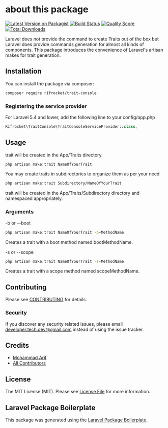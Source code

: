 # about this package

[![Latest Version on Packagist](https://img.shields.io/packagist/v/rifrocket/trait-console.svg?style=flat-square)](https://packagist.org/packages/rifrocket/trait-console)
[![Build Status](https://img.shields.io/travis/rifrocket/trait-console/master.svg?style=flat-square)](https://travis-ci.org/rifrocket/trait-console)
[![Quality Score](https://img.shields.io/scrutinizer/g/rifrocket/trait-console.svg?style=flat-square)](https://scrutinizer-ci.com/g/rifrocket/trait-console)
[![Total Downloads](https://img.shields.io/packagist/dt/rifrocket/trait-console.svg?style=flat-square)](https://packagist.org/packages/rifrocket/trait-console)

Laravel does not provide the command to create Traits out of the box but Laravel does provide commands generation for almost all kinds of components. This package introduces the convenience of Laravel's artisan makes for trait generation.
## Installation

You can install the package via composer:

```bash
composer require rifrocket/trait-console
```
### Registering the service provider
For Laravel 5.4 and lower, add the following line to your config/app.php
``` php
Rifrocket\TraitConsole\TraitConsoleServiceProvider::class,
```

## Usage
trait will be created in the App/Traits directory.
```bash
php artisan make:trait NameOfYourTrait
```
You may create traits in subdirectories to organize them as per your need 
```bash
php artisan make:trait Subdirectory/NameOfYourTrait
```
trait will be created in the App/Traits/Subdirectory directory and namespaced appropriately.

### Arguments
-b or --boot
```bash
php artisan make:trait NameOfYourTrait -b=MethodName
```
Creates a trait with a boot method named bootMethodName.

-s or --scope
```bash
php artisan make:trait NameOfYourTrait -s=MethodName
```
Creates a trait with a scope method named scopeMethodName.



## Contributing

Please see [CONTRIBUTING](CONTRIBUTING.md) for details.

### Security

If you discover any security related issues, please email developer.tech.dev@gmail.com instead of using the issue tracker.

## Credits

- [Mohammad Arif](https://github.com/rifrocket)
- [All Contributors](../../contributors)

## License

The MIT License (MIT). Please see [License File](LICENSE.md) for more information.

## Laravel Package Boilerplate

This package was generated using the [Laravel Package Boilerplate](https://laravelpackageboilerplate.com).
